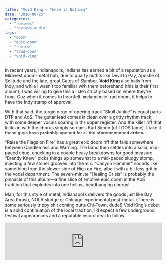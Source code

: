 ```yaml
---
title: "Void King – There is Nothing"
date: "2016-08-25"
categories: 
  - "reviews"
  - "reviews-audio"
tags: 
  - "doom"
  - "epic-doom"
  - "review"
  - "trad-doom"
  - "void-king"
---
```


In recent years, Indianapolis, Indiana has earned a bit of a reputation as a Midwest doom-metal hub, due to quality outfits like Devil to Pay, Apostle of Solitude and the late, great Gates of Slumber. **Void King** also hails from Indy, and while I wasn’t too familiar with them beforehand (this is their first album), I was willing to give this a listen strictly based on where they’re from. Cuz when it comes to heartfelt, melancholic trad doom, it helps to have the Indy stamp of approval.

With that said, the turgid dirge of opening track “Skull Junkie” is equal parts DTP and AoS. The guitar lead comes in clean over a gritty rhythm track, with some deeper vocals soaring in the upper register. And the killer riff that kicks in with the chorus simply screams Karl Simon (of TGOS fame). I take it these guys have probably opened for all the aforementioned artists…

“Raise the Flags on Fire” has a great epic doom riff that falls somewhere between Candlemass and Warning. The band then settles into a solid, mid-paced chug, chucking in a couple heavy breakdowns for good measure. “Brandy Knew” picks things up somewhat to a mid-paced sludgy stomp, injecting a few stoner grooves into the mix. “Canyon Hammer” sounds like something from the slower side of High on Fire, albeit with a bit less grit in the vocal department. The seven-minute “Healing Crisis” is probably the pinnacle of this album—a fine slice of emotive epic doom in the AoS tradition that explodes into one helluva headbanging chorus!

Man, for this style of metal, Indianapolis delivers the goods just like Bay Area thrash, NOLA sludge or Chicago experimental post-metal. (There is some seriously trippy shit coming outta Chi-Town, dude!) Void King’s debut is a solid continuation of the local tradition; I’d expect a few underground festival appearances and a reputable record deal to follow.

<iframe style="border: 0; width: 100%; height: 120px;" src="https://bandcamp.com/EmbeddedPlayer/album=3035961766/size=large/bgcol=ffffff/linkcol=0687f5/tracklist=false/artwork=small/transparent=true/" width="300" height="150" seamless=""><a href="http://voidking.bandcamp.com/album/there-is-nothing">There Is Nothing by Void King</a></iframe>
